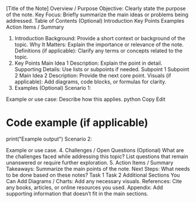 [Title of the Note]
Overview / Purpose
Objective: Clearly state the purpose of the note.
Key Focus: Briefly summarize the main ideas or problems being addressed.
Table of Contents (Optional)
Introduction
Key Points
Examples
Action Items / Summary
1. Introduction
Background: Provide a short context or background of the topic.
Why It Matters: Explain the importance or relevance of the note.
Definitions (if applicable): Clarify any terms or concepts related to the topic.
2. Key Points
Main Idea 1
Description: Explain the point in detail.
Supporting Details: Use lists or subpoints if needed.
Subpoint 1
Subpoint 2
Main Idea 2
Description: Provide the next core point.
Visuals (if applicable): Add diagrams, code blocks, or formulas for clarity.
3. Examples (Optional)
Scenario 1:

Example or use case: Describe how this applies.
python
Copy
Edit
# Code example (if applicable)
print("Example output")
Scenario 2:

Example or use case.
4. Challenges / Open Questions (Optional)
What are the challenges faced while addressing this topic?
List questions that remain unanswered or require further exploration.
5. Action Items / Summary
Takeaways: Summarize the main points of the note.
Next Steps: What needs to be done based on these notes?
Task 1
Task 2
Additional Sections You Can Add
Diagrams / Charts: Add any necessary visuals.
References: Cite any books, articles, or online resources you used.
Appendix: Add supporting information that doesn’t fit in the main sections.
